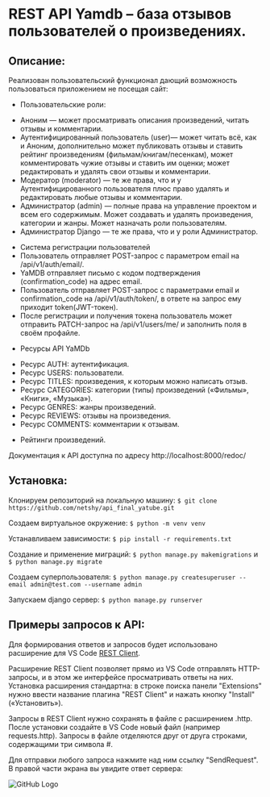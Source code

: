 # REST API Yamdb – база отзывов пользователей о произведениях.

## Описание:
Реализован пользовательский функционал дающий возможность пользоваться приложением не посещая сайт:
-	Пользовательские роли:
  * Аноним — может просматривать описания произведений, читать отзывы и комментарии.
  * Аутентифицированный пользователь (user)— может читать всё, как и Аноним, дополнительно может публиковать отзывы и ставить рейтинг произведениям (фильмам/книгам/песенкам), может комментировать чужие отзывы и ставить им оценки; может редактировать и удалять свои отзывы и комментарии.
  * Модератор (moderator) — те же права, что и у Аутентифицированного пользователя плюс право удалять и редактировать любые отзывы и комментарии.
  * Администратор (admin) — полные права на управление проектом и всем его содержимым. Может создавать и удалять произведения, категории и жанры. Может назначать роли пользователям.
  * Администратор Django — те же права, что и у роли Администратор.
-	Система регистрации пользователей
  - Пользователь отправляет POST-запрос с параметром email на /api/v1/auth/email/.
  - YaMDB отправляет письмо с кодом подтверждения (confirmation_code) на адрес email.
  - Пользователь отправляет POST-запрос с параметрами email и confirmation_code на /api/v1/auth/token/, в ответе на запрос ему приходит token(JWT-токен).
  - После регистрации и получения токена пользователь может отправить PATCH-запрос на /api/v1/users/me/ и заполнить поля в своём профайле.
*	Ресурсы API YaMDb
  - Ресурс AUTH: аутентификация.
  - Ресурс USERS: пользователи.
  - Ресурс TITLES: произведения, к которым можно написать отзыв.
  - Ресурс CATEGORIES: категории (типы) произведений («Фильмы», «Книги», «Музыка»).
  - Ресурс GENRES: жанры произведений.
  - Ресурс REVIEWS: отзывы на произведения.
  - Ресурс COMMENTS: комментарии к отзывам.
*	Рейтинги произведений.

Документация к API доступна по адресу http://localhost:8000/redoc/

## Установка:
Клонируем репозиторий на локальную машину:
```$ git clone https://github.com/netshy/api_final_yatube.git```

Создаем виртуальное окружение:
```$ python -m venv venv```

Устанавливаем зависимости:
```$ pip install -r requirements.txt```

Создание и применение миграций:
```$ python manage.py makemigrations``` и ```$ python manage.py migrate```

Создаем суперпользователя:
```$ python manage.py createsuperuser --email admin@test.com --username admin```

Запускаем django сервер:
```$ python manage.py runserver```

## Примеры запросов к API:
Для формирования ответов и запросов будет использовано расширение для VS Code [REST Client](https://marketplace.visualstudio.com/items?itemName=humao.rest-client).

Расширение REST Client позволяет прямо из VS Code отправлять HTTP-запросы, и в этом же интерфейсе просматривать ответы на них. Установка расширения стандартна: в строке поиска панели "Extensions" нужно ввести название плагина "REST Client" и нажать кнопку "Install" («Установить»).

Запросы в REST Client нужно сохранять в файле с расширением .http. После установки создайте в VS Code новый файл (например requests.http). Запросы в файле отделяются друг от друга строками, содержащими три символа #.

Для отправки любого запроса нажмите над ним ссылку "SendRequest". В правой части экрана вы увидите ответ сервера:

![GitHub Logo](/images/окно_вскод.jpg)

